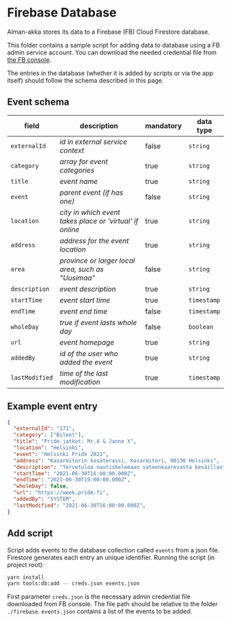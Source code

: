 # Firebase Database

Alman-akka stores its data to a Firebase (FB) Cloud Firestore database.

This folder contains a sample script for adding data to database using a FB admin service account. You can download the needed credential file from [the FB console](https://console.firebase.google.com/).

The entries in the database (whether it is added by scripts or via the app itself) should follow the schema described in this page.

## Event schema

| field          | description                                              | mandatory | data type   |
| -------------- | -------------------------------------------------------- | --------- | ----------- |
| `externalId`   | _id in external service context_                         | false     | `string`    |
| `category`     | _array for event categories_                             | true      | `string`    |
| `title`        | _event name_                                             | true      | `string`    |
| `event`        | _parent event (if has one)_                              | false     | `string`    |
| `location`     | _city in which event takes place or 'virtual' if online_ | true      | `string`    |
| `address`      | _address for the event location_                         | true      | `string`    |
| `area`         | _province or larger local area, such as "Uusimaa"_       | false     | `string`    |
| `description`  | _event description_                                      | true      | `string`    |
| `startTime`    | _event start time_                                       | true      | `timestamp` |
| `endTime`      | _event end time_                                         | false     | `timestamp` |
| `wholeDay`     | _true if event lasts whole day_                          | false     | `boolean`   |
| `url`          | _event homepage_                                         | true      | `string`    |
| `addedBy`      | _id of the user who added the event_                     | true      | `string`    |
| `lastModified` | _time of the last modification_                          | true      | `timestamp` |

## Example event entry

```json
{
  "externalId": "171",
  "category": ["Bileet"],
  "title": "Pride-jatkot: Mr.A & Janne X",
  "location": "Helsinki",
  "event": "Helsinki Pride 2021",
  "address": "Kasarmitorin kesäterassi, Kasarmitori, 00130 Helsinki",
  "description": "Tervetuloa nautiskelemaan sateenkaarevasta kesäillasta yhdessä upeiden artistien kanssa!. MILK on ”the only gaydisco in the village”. \n\nMILKin soundi on poppersin tuoksuista housea, hi-energyä, häpeämättömiä diivavokaaleja, lehmänkelloja, taputuksia, sekä yleistä discoeuforiaa.\n\nMusiikista vastaavat DJ:t Mr.A ja Janne X. \n\nMr.A on toiminut DJ:nä, promoottorina ja myöhemmin tuottajana ja radiotoimittajana jo kolmella vuosikymmenellä. Mittavasta CV:stä löytyy klubiklassikoita (Doom, PUMP, Rebels), karhuristeilyjä, Yoko Ono -remixejä, ja reippaasti yli 1000 dj-keikkaa. \n\nJanne X tunnetaan parhaiten uraauurtavasta FAG YOU! -konseptista sekä Guggenheim-taidebileistä. Yli 15 vuotta levyjä soittanut DJ myös kirjoittaa musiikista. Journalistina Jannen erityisaluetta ovat mm. underground- ja queer-kulttuuri.\n",
  "startTime": "2021-06-30T16:00:00.000Z",
  "endTime": "2021-06-30T19:00:00.000Z",
  "wholeDay": false,
  "url": "https://week.pride.fi",
  "addedBy": "SYSTEM",
  "lastModified": "2021-06-30T16:00:00.000Z",
}
```

## Add script

Script adds events to the database collection called `events` from a json file. Firestore generates each entry an unique identifier.
Running the script (in project root):

```bash
yarn install
yarn tools:db:add -- creds.json events.json
```

First parameter `creds.json` is the necessary admin credential file downloaded from FB console. 
The file path should be relative to the folder `./firebase`. `events.json` contains a list of the events to be added.

